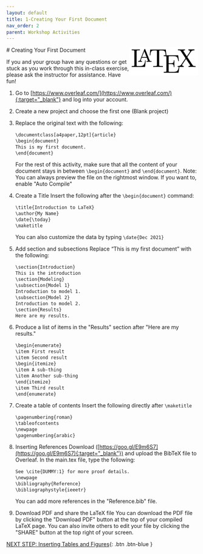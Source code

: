 ```yaml
---
layout: default
title: 1-Creating Your First Document
nav_order: 2
parent: Workshop Activities
---
```


<img src="images/logo.png" alt="logo" style="float:right;width:180px;">
# Creating Your First Document

If you and your group have any questions or get stuck as you work through this in-class exercise, please ask the instructor for assistance. Have fun!

1.  Go to [https://www.overleaf.com/](https://www.overleaf.com/){:target="_blank"} and log into your account.
2.  Create a new project and choose the first one (Blank project)
3.  Replace the original text with the following:

    ```
    \documentclass[a4paper,12pt]{article}
    \begin{document}
    This is my first document.
    \end{document}
    ```
    
    For the rest of this activity, make sure that all the content of your document stays in between `\begin{document}` and `\end{document}`.
    Note: You can always preview the file on the rightmost window. If you want to, enable "Auto Compile"

4.  Create a Title
    Insert the following after the `\begin{document}` command:
    
    ```
    \title{Introduction to LaTeX}
    \author{My Name}
    \date{\today}
    \maketitle
    ```
    
    You can also customize the data by typing `\date{Dec 2021}`
    
5.  Add section and subsections
    Replace “This is my first document” with the following:
    
    ```
    \section{Introduction}
    This is the introduction
    \section{Modeling}
    \subsection{Model 1}
    Introduction to model 1.
    \subsection{Model 2}
    Introduction to model 2.
    \section{Results}
    Here are my results.
    ```

6.  Produce a list of items in the "Results" section after "Here are my results."
    
    ```
    \begin{enumerate}
    \item First result
    \item Second result
    \begin{itemize}
    \item A sub-thing
    \item Another sub-thing
    \end{itemize}
    \item Third result
    \end{enumerate}
    ```

7.  Create a table of contents
    Insert the following directly after `\maketitle`
    
    ```
    \pagenumbering{roman}
    \tableofcontents
    \newpage
    \pagenumbering{arabic}
    ```

8.  Inserting References
    Download ([https://goo.gl/E9m6S7](https://goo.gl/E9m6S7){:target="_blank"}) and upload the BibTeX file to Overleaf. In the main.tex file, type the following:
    
    ```
    See \cite{DUMMY:1} for more proof details.
    \newpage
    \bibliography{Reference}
    \bibliographystyle{ieeetr}
    ```
    You can add more references in the "Reference.bib" file.
    
9.  Download PDF and share the LaTeX file
    You can download the PDF file by clicking the "Download PDF" button at the top of your compiled LaTeX page. You can also invite others to edit your file by clicking the "SHARE" button at the top right of your screen.

[NEXT STEP: Inserting Tables and Figures](act-2.html){: .btn .btn-blue }
